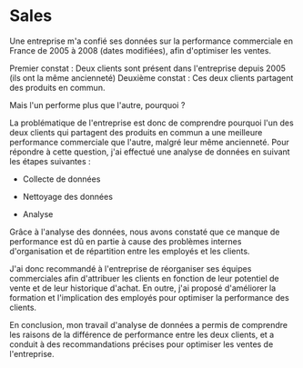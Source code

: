 # Sales

Une entreprise m'a confié ses données sur la performance commerciale en France de 2005 à 2008 (dates modifiées), afin d'optimiser les ventes.

Premier constat : Deux clients sont présent dans l'entreprise depuis 2005 (ils ont la même ancienneté)
Deuxième constat : Ces deux clients partagent des produits en commun.

Mais l'un performe plus que l'autre, pourquoi ?

La problématique de l'entreprise est donc de comprendre pourquoi l'un des deux clients qui partagent des produits en commun a une meilleure performance commerciale que l'autre, malgré leur même ancienneté. Pour répondre à cette question, j'ai effectué une analyse de données en suivant les étapes suivantes :

- Collecte de données 

- Nettoyage des données

- Analyse 

Grâce à l'analyse des données, nous avons constaté que ce manque de performance est dû en partie à cause des problèmes internes d'organisation et de répartition entre les employés et les clients. 

J'ai donc recommandé à l'entreprise de réorganiser ses équipes commerciales afin d'attribuer les clients en fonction de leur potentiel de vente et de leur historique d'achat. En outre, j'ai proposé d'améliorer la formation et l'implication des employés pour optimiser la performance des clients.

En conclusion, mon travail d'analyse de données a permis de comprendre les raisons de la différence de performance entre les deux clients, et a conduit à des recommandations précises pour optimiser les ventes de l'entreprise.
